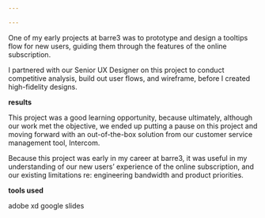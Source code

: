 ```yaml
---

---
```


One of my early projects at barre3 was to prototype and design a tooltips flow for new users, guiding them through the features of the online subscription.

I partnered with our Senior UX Designer on this project to conduct competitive analysis, build out user flows, and wireframe, before I created high-fidelity designs.

**results**

This project was a good learning opportunity, because ultimately, although our work met the objective, we ended up putting a pause on this project and moving forward with an out-of-the-box solution from our customer service management tool, Intercom.

Because this project was early in my career at barre3, it was useful in my understanding of our new users’ experience of the online subscription, and our existing limitations re: engineering bandwidth and product priorities.

**tools used**

adobe xd
google slides
